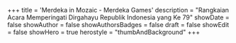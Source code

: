 +++
title = 'Merdeka in Mozaic - Merdeka Games'
description = "Rangkaian Acara Memperingati Dirgahayu Republik Indonesia yang Ke 79"
showDate = false
showAuthor = false
showAuthorsBadges = false
draft = false
showEdit = false
showHero = true
herostyle = "thumbAndBackground"
+++